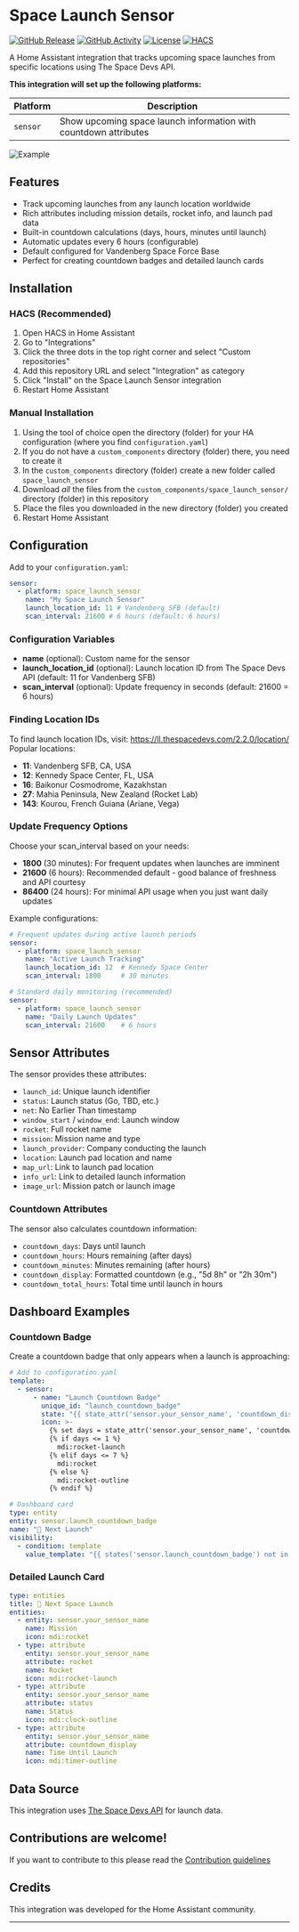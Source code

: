 # Space Launch Sensor

[![GitHub Release][releases-shield]][releases]
[![GitHub Activity][commits-shield]][commits]
[![License][license-shield]](LICENSE)
[![HACS][hacs-shield]][hacs]

A Home Assistant integration that tracks upcoming space launches from specific locations using The Space Devs API.

**This integration will set up the following platforms:**

| Platform | Description                                                      |
| -------- | ---------------------------------------------------------------- |
| `sensor` | Show upcoming space launch information with countdown attributes |

![Example](https://github.com/yourusername/space-launch-sensor/raw/main/example.png)

## Features

- Track upcoming launches from any launch location worldwide
- Rich attributes including mission details, rocket info, and launch pad data
- Built-in countdown calculations (days, hours, minutes until launch)
- Automatic updates every 6 hours (configurable)
- Default configured for Vandenberg Space Force Base
- Perfect for creating countdown badges and detailed launch cards

## Installation

### HACS (Recommended)

1. Open HACS in Home Assistant
2. Go to "Integrations"
3. Click the three dots in the top right corner and select "Custom repositories"
4. Add this repository URL and select "Integration" as category
5. Click "Install" on the Space Launch Sensor integration
6. Restart Home Assistant

### Manual Installation

1. Using the tool of choice open the directory (folder) for your HA configuration (where you find `configuration.yaml`)
2. If you do not have a `custom_components` directory (folder) there, you need to create it
3. In the `custom_components` directory (folder) create a new folder called `space_launch_sensor`
4. Download _all_ the files from the `custom_components/space_launch_sensor/` directory (folder) in this repository
5. Place the files you downloaded in the new directory (folder) you created
6. Restart Home Assistant

## Configuration

Add to your `configuration.yaml`:

```yaml
sensor:
  - platform: space_launch_sensor
    name: "My Space Launch Sensor"
    launch_location_id: 11 # Vandenberg SFB (default)
    scan_interval: 21600 # 6 hours (default: 6 hours)
```

### Configuration Variables

- **name** (optional): Custom name for the sensor
- **launch_location_id** (optional): Launch location ID from The Space Devs API (default: 11 for Vandenberg SFB)
- **scan_interval** (optional): Update frequency in seconds (default: 21600 = 6 hours)

### Finding Location IDs

To find launch location IDs, visit: https://ll.thespacedevs.com/2.2.0/location/
Popular locations:

- **11**: Vandenberg SFB, CA, USA
- **12**: Kennedy Space Center, FL, USA
- **16**: Baikonur Cosmodrome, Kazakhstan
- **27**: Mahia Peninsula, New Zealand (Rocket Lab)
- **143**: Kourou, French Guiana (Ariane, Vega)

### Update Frequency Options

Choose your scan_interval based on your needs:

- **1800** (30 minutes): For frequent updates when launches are imminent
- **21600** (6 hours): Recommended default - good balance of freshness and API courtesy
- **86400** (24 hours): For minimal API usage when you just want daily updates

Example configurations:

```yaml
# Frequent updates during active launch periods
sensor:
  - platform: space_launch_sensor
    name: "Active Launch Tracking"
    launch_location_id: 12  # Kennedy Space Center
    scan_interval: 1800     # 30 minutes

# Standard daily monitoring (recommended)
sensor:
  - platform: space_launch_sensor
    name: "Daily Launch Updates"
    scan_interval: 21600    # 6 hours
```

## Sensor Attributes

The sensor provides these attributes:

- `launch_id`: Unique launch identifier
- `status`: Launch status (Go, TBD, etc.)
- `net`: No Earlier Than timestamp
- `window_start` / `window_end`: Launch window
- `rocket`: Full rocket name
- `mission`: Mission name and type
- `launch_provider`: Company conducting the launch
- `location`: Launch pad location and name
- `map_url`: Link to launch pad location
- `info_url`: Link to detailed launch information
- `image_url`: Mission patch or launch image

### Countdown Attributes

The sensor also calculates countdown information:

- `countdown_days`: Days until launch
- `countdown_hours`: Hours remaining (after days)
- `countdown_minutes`: Minutes remaining (after hours)
- `countdown_display`: Formatted countdown (e.g., "5d 8h" or "2h 30m")
- `countdown_total_hours`: Total time until launch in hours

## Dashboard Examples

### Countdown Badge

Create a countdown badge that only appears when a launch is approaching:

```yaml
# Add to configuration.yaml
template:
  - sensor:
      - name: "Launch Countdown Badge"
        unique_id: "launch_countdown_badge"
        state: "{{ state_attr('sensor.your_sensor_name', 'countdown_display') }}"
        icon: >-
          {% set days = state_attr('sensor.your_sensor_name', 'countdown_days') | int(0) %}
          {% if days <= 1 %}
            mdi:rocket-launch
          {% elif days <= 7 %}
            mdi:rocket
          {% else %}
            mdi:rocket-outline
          {% endif %}

# Dashboard card
type: entity
entity: sensor.launch_countdown_badge
name: "🚀 Next Launch"
visibility:
  - condition: template
    value_template: "{{ states('sensor.launch_countdown_badge') not in ['Launched', 'Error', 'Unknown'] }}"
```

### Detailed Launch Card

```yaml
type: entities
title: 🚀 Next Space Launch
entities:
  - entity: sensor.your_sensor_name
    name: Mission
    icon: mdi:rocket
  - type: attribute
    entity: sensor.your_sensor_name
    attribute: rocket
    name: Rocket
    icon: mdi:rocket-launch
  - type: attribute
    entity: sensor.your_sensor_name
    attribute: status
    name: Status
    icon: mdi:clock-outline
  - type: attribute
    entity: sensor.your_sensor_name
    attribute: countdown_display
    name: Time Until Launch
    icon: mdi:timer-outline
```

## Data Source

This integration uses [The Space Devs API](https://thespacedevs.com/) for launch data.

## Contributions are welcome!

If you want to contribute to this please read the [Contribution guidelines](CONTRIBUTING.md)

## Credits

This integration was developed for the Home Assistant community.

---

[space-launch-sensor]: https://github.com/yourusername/space-launch-sensor
[commits-shield]: https://img.shields.io/github/commit-activity/y/yourusername/space-launch-sensor.svg?style=for-the-badge
[commits]: https://github.com/yourusername/space-launch-sensor/commits/main
[hacs]: https://github.com/hacs/integration
[hacs-shield]: https://img.shields.io/badge/HACS-Custom-orange.svg?style=for-the-badge
[license-shield]: https://img.shields.io/github/license/yourusername/space-launch-sensor.svg?style=for-the-badge
[releases-shield]: https://img.shields.io/github/release/yourusername/space-launch-sensor.svg?style=for-the-badge
[releases]: https://github.com/yourusername/space-launch-sensor/releases
